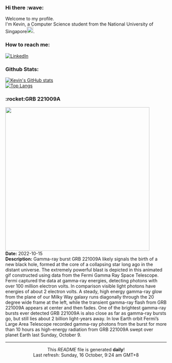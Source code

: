 <h3>Hi there :wave:</h3>

Welcome to my profile.   
I'm Kevin, a Computer Science student from the National University of Singapore<img src="https://img.icons8.com/color/96/000000/singapore-circular.png" width="20px"/>.</p>

<h3>How to reach me: </h3>
<a href="https://www.linkedin.com/in/kevin-foong/"><img alt="LinkedIn" src="https://img.shields.io/badge/linkedin-%230077B5.svg?&style=for-the-badge&logo=linkedin&logoColor=white" /></a> 

<h3>Github Stats: </h3> 

[![Kevin's GitHub stats](https://github-readme-stats.vercel.app/api?username=kevin9foong&theme=tokyonight)](https://github.com/anuraghazra/github-readme-stats) <br/>
[![Top Langs](https://github-readme-stats.vercel.app/api/top-langs/?username=kevin9foong&layout=compact&theme=tokyonight)](https://github.com/anuraghazra/github-readme-stats)

<h3>:rocket:GRB 221009A</h3> 
<img width="450" src="https:&#x2F;&#x2F;apod.nasa.gov&#x2F;apod&#x2F;image&#x2F;2210&#x2F;LAT_221009A_burst_opt_1080.gif" /><br/>
<b>Date:</b> 2022-10-15<br/>
<b>Description:</b> Gamma-ray burst GRB 221009A likely signals the birth of a new black hole, formed at the core of a collapsing star long ago in the distant universe. The extremely powerful blast is depicted in this animated gif constructed using data from the Fermi Gamma Ray Space Telescope. Fermi captured the data at gamma-ray energies, detecting photons with over 100 million electron volts. In comparison visible light photons have energies of about 2 electron volts. A steady, high energy gamma-ray glow from the plane of our Milky Way galaxy runs diagonally through the 20 degree wide frame at the left, while the transient gamma-ray flash from GRB 221009A appears at center and then fades. One of the brightest gamma-ray bursts ever detected GRB 221009A is also close as far as gamma-ray bursts go, but still lies about 2 billion light-years away. In low Earth orbit Fermi’s Large Area Telescope recorded gamma-ray photons from the burst for more than 10 hours as high-energy radiation from GRB 221009A swept over planet Earth last Sunday, October 9.<br/>

------------
<p align="center">This <i>README</i> file is generated <b>daily</b>!</br>
Last refresh: Sunday, 16 October, 9:24 am GMT+8<br />